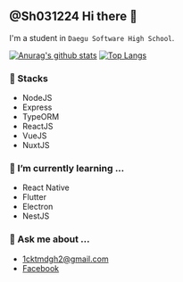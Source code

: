 ## @Sh031224 Hi there 👋

I'm a student in `Daegu Software High School`.

<!--
### 🔭 Languages
- C
- JAVA
- JavaScript/TypeScript
-->

[![Anurag's github stats](https://github-readme-stats.vercel.app/api?username=Sh031224&count_private=true&show_icons=true&hide_border=true)](https://github.com/anuraghazra/github-readme-stats)
[![Top Langs](https://github-readme-stats.vercel.app/api/top-langs/?username=Sh031224&hide=html,java,c)](https://github.com/anuraghazra/github-readme-stats)

<!--
- 🌱 I’m currently learning ...
- 👯 I’m looking to collaborate on ...
- 🤔 I’m looking for help with ...

- 📫 How to reach me: ...
-->

### 🔭 Stacks
- NodeJS
- Express
- TypeORM
- ReactJS
- VueJS
- NuxtJS

### 🌱 I’m currently learning ...
- React Native
- Flutter
- Electron
- NestJS

### 💬 Ask me about ...
- 1cktmdgh2@gmail.com
- [Facebook](https://www.facebook.com/profile.php?id=100048700034135)
